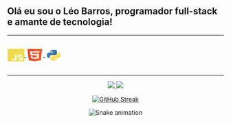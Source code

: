 ## Olá eu sou o Léo Barros, programador full-stack e amante de tecnologia!

<div align="center">
  <a href="https://github.com/Leozinbrb">
</div>
<hr />
<div style="display: inline_block"><br>
  <img align="center" alt="leo-Js" height="30" width="40" src="https://raw.githubusercontent.com/devicons/devicon/master/icons/javascript/javascript-plain.svg">
  <img align="center" alt="leo-HTML" height="30" width="40" src="https://raw.githubusercontent.com/devicons/devicon/master/icons/html5/html5-original.svg">
  <img align="center" alt="leo-Python" height="30" width="40" src="https://raw.githubusercontent.com/devicons/devicon/master/icons/python/python-original.svg">
  <br><br>
</div>
<hr />
 
<div align='center'>
   <img height="180em" src="https://github-readme-stats.vercel.app/api?username=Leozinbrb&show_icons=true&theme=gotham&include_all_commits=true&count_private=true"/>
  <img height="180em" src="https://github-readme-stats.vercel.app/api/top-langs/?username=Leozinbrb&layout=compact&langs_count=7&theme=gotham"/>
<div/>
  
[![GitHub Streak](http://github-readme-streak-stats.herokuapp.com?user=Leozinbrb&theme=gotham&hide_border=true&date_format=M%20j%5B%2C%20Y%5D)](https://git.io/streak-stats)

  
<div> 
  
  

  
  ![Snake animation](https://github.com/Leozinbrb/Leozinbrb/blob/output/github-contribution-grid-snake.svg)
 
</div>


